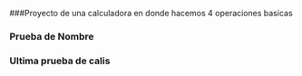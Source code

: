 ###Proyecto de una calculadora en donde hacemos 4 operaciones basicas  

### Prueba de Nombre

### Ultima prueba de calis
